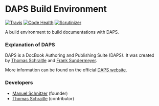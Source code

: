 # DAPS Build Environment
[![Travis](https://api.travis-ci.org/mschnitzer/dapsenv.svg)](https://travis-ci.org/openSUSE/dapsenv) [![Code Health](https://landscape.io/github/openSUSE/dapsenv/master/landscape.svg?style=flat)](https://landscape.io/github/openSUSE/dapsenv) [![Scrutinizer](https://scrutinizer-ci.com/g/openSUSE/dapsenv/badges/quality-score.png?b=master)](https://scrutinizer-ci.com/g/openSUSE/dapsenv/)

A build environment to build documentations with DAPS.

### Explanation of DAPS
DAPS is a DocBook Authoring and Publishing Suite (DAPS). It was created by [Thomas Schraitle](https://github.com/tomschr) and [Frank Sundermeyer](https://github.com/fsundermeyer).

More information can be found on the official [DAPS website](http://opensuse.github.io/daps/).

### Developers
* [Manuel Schnitzer](https://github.com/mschnitzer) (founder)
* [Thomas Schraitle](https://github.com/tomschr) (contributor)
